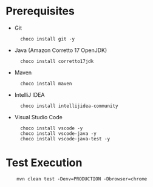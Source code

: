 # Prerequisites

- Git

        choco install git -y
- Java (Amazon Corretto 17 OpenJDK)

        choco install corretto17jdk
- Maven

        choco install maven
- IntelliJ IDEA

        choco install intellijidea-community
- Visual Studio Code

        choco install vscode -y
        choco install vscode-java -y
        choco install vscode-java-test -y


# Test Execution

        mvn clean test -Denv=PRODUCTION -Dbrowser=chrome
